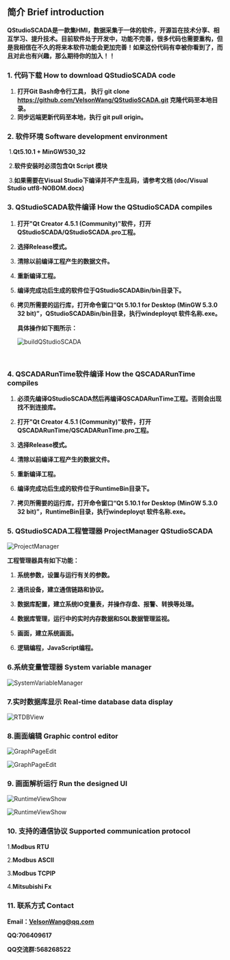## 简介 Brief introduction

​	**QStudioSCADA是一款集HMI，数据采集于一体的软件，开源旨在技术分享、相互学习、提升技术。目前软件处于开发中，功能不完善，很多代码也需要重构，但是我相信在不久的将来本软件功能会更加完善！如果这份代码有幸被你看到了，而且对此也有兴趣，那么期待你的加入！！**


### 1. 代码下载 How to download QStudioSCADA code
  1. **打开Git Bash命令行工具， 执行 git clone https://github.com/VelsonWang/QStudioSCADA.git 克隆代码至本地目录。**
  2.  **同步远端更新代码至本地，执行 git pull origin。**

### 2. 软件环境 Software development environment

​	1.**Qt5.10.1 + MinGW530_32** 

​	2.**软件安装时必须包含Qt Script 模块**

​	3.**如果需要在Visual Studio下编译并不产生乱码，请参考文档 (doc/Visual Studio utf8-NOBOM.docx)**


### 3. QStudioSCADA软件编译 How the QStudioSCADA compiles

 1. **打开"Qt Creator 4.5.1 (Community)"软件，打开QStudioSCADA/QStudioSCADA.pro工程。**

 2. **选择Release模式。**

 3. **清除以前编译工程产生的数据文件。**

 4. **重新编译工程。**

 5. **编译完成功后生成的软件位于QStudioSCADABin/bin目录下。**

 6. **拷贝所需要的运行库，打开命令窗口“Qt 5.10.1 for Desktop (MinGW 5.3.0 32 bit)”，QStudioSCADABin/bin目录，执行windeployqt 软件名称.exe。**

    **具体操作如下图所示：**

    ![buildQStudioSCADA](md/buildQStudioSCADA.png)

​	

### 4. QSCADARunTime软件编译 How the QSCADARunTime compiles

1. **必须先编译QStudioSCADA然后再编译QSCADARunTime工程。否则会出现找不到连接库。**

2. **打开"Qt Creator 4.5.1 (Community)"软件，打开QSCADARunTime/QSCADARunTime.pro工程。**

3. **选择Release模式。**

4. **清除以前编译工程产生的数据文件。**

5. **重新编译工程。**

6. **编译完成功后生成的软件位于RuntimeBin目录下。**

7. **拷贝所需要的运行库，打开命令窗口“Qt 5.10.1 for Desktop (MinGW 5.3.0 32 bit)”，RuntimeBin目录，执行windeployqt 软件名称.exe。**

   

### 5. QStudioSCADA工程管理器 ProjectManager QStudioSCADA

![ProjectManager](md/_projectman_1546500878_8823.png)

**工程管理器具有如下功能：**

1. **系统参数，设置与运行有关的参数。**

2. **通讯设备，建立通信链路和协议。**

3. **数据库配置，建立系统IO变量表，并操作存盘、报警、转换等处理。**

4. **数据库管理，运行中的实时内存数据和SQL数据管理监视。**

5. **画面，建立系统画面。**

6. **逻辑编程，JavaScript编程。**

    

### 6.系统变量管理器 System variable manager

![SystemVariableManager](md/SystemVariableManager.png)



### 7.实时数据库显示 Real-time database data display

![RTDBView](md/RTDBView.png)



### 8.画面编辑 Graphic control editor

![GraphPageEdit](md/GraphPageEdit.png)


![GraphPageEdit](md/GraphPageEdit2.png)




### 9. 画面解析运行 Run the designed UI

![RuntimeViewShow](md/RuntimeViewShow.png)


![RuntimeViewShow](md/RuntimeViewShow2.png)



### 10. 支持的通信协议  Supported communication protocol

1.**Modbus RTU**

2.**Modbus ASCII**

3.**Modbus TCPIP**

4.**Mitsubishi Fx**



### 11. 联系方式  Contact

**Email：VelsonWang@qq.com**

**QQ:706409617**

**QQ交流群:568268522**


